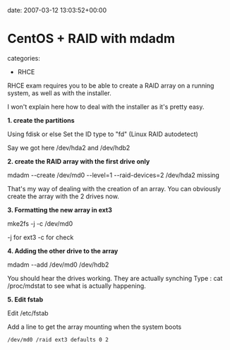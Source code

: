 


date: 2007-03-12 13:03:52+00:00


# CentOS + RAID with mdadm

categories:
- RHCE


RHCE exam requires you to be able to create a RAID array on a running system, as well as with the installer.

I won't explain here how to deal with the installer as it's pretty easy.

<!-- more -->

**1. create the partitions**

Using fdisk or else
Set the ID type to "fd" (Linux RAID autodetect)

Say we got here /dev/hda2 and /dev/hdb2

**2. create the RAID array with the first drive only**

mdadm --create /dev/md0 --level=1 --raid-devices=2 /dev/hda2 missing

That's my way of dealing with the creation of an array. You can obviously create the array with the 2 drives now.

**3. Formatting the new array in ext3**

mke2fs -j -c /dev/md0

-j for ext3
-c for check

**4. Adding the other drive to the array**

mdadm --add /dev/md0 /dev/hdb2

You should hear the drives working. They are actually synching
Type : cat /proc/mdstat to see what is actually happening.

**5. Edit fstab**

Edit /etc/fstab

Add a line to get the array mounting when the system boots 

`/dev/md0 /raid ext3 defaults 0 2`
